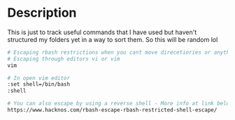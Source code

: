 # Description
This is just to track useful commands that I have used but haven't structured my folders yet in a way to sort them. So this will be random lol

```bash
# Escaping rbash restrictions when you cant move direcetiories or anything
# Escaping through editors vi or vim
vim

# In open vim editor
:set shell=/bin/bash
:shell

# You can also escape by using a reverse shell - More info at link below
https://www.hacknos.com/rbash-escape-rbash-restricted-shell-escape/

```
